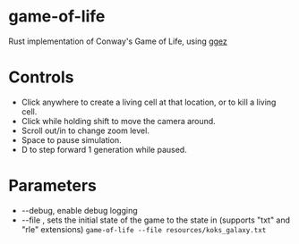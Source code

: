 # game-of-life

Rust implementation of Conway's Game of Life, using [ggez](https://github.com/ggez/ggez)

# Controls

* Click anywhere to create a living cell at that location, or to kill a living cell. 
* Click while holding shift to move the camera around.
* Scroll out/in to change zoom level.
* Space to pause simulation.
* D to step forward 1 generation while paused.

# Parameters

* --debug, enable debug logging
* --file <FILE>, sets the initial state of the game to the state in <FILE> (supports "txt" and "rle" extensions)
  ```game-of-life --file resources/koks_galaxy.txt```
